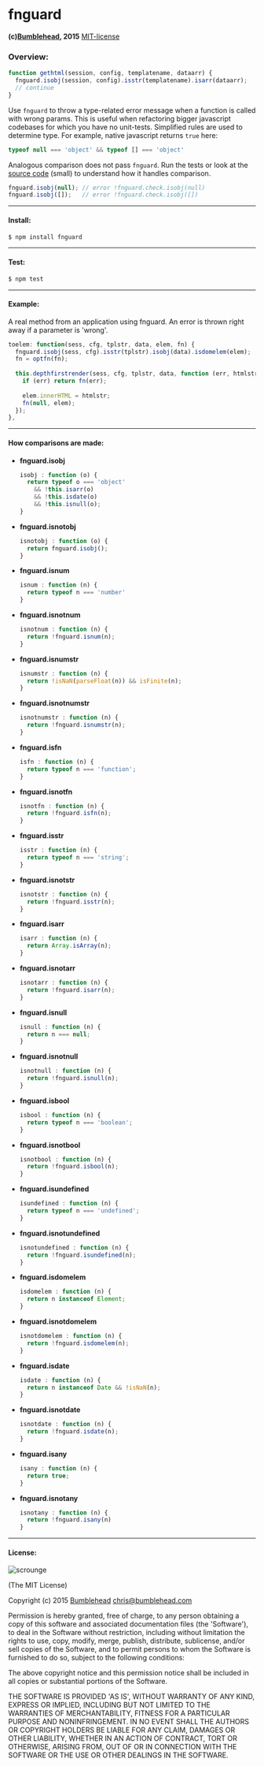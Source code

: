 fnguard
=======
**(c)[Bumblehead][0], 2015** [MIT-license](#license)

### Overview:

```javascript
function gethtml(session, config, templatename, dataarr) {
  fnguard.isobj(session, config).isstr(templatename).isarr(dataarr);
  // continue
}
```

Use `fnguard` to throw a type-related error message when a function is called with wrong params. This is useful when refactoring bigger javascript codebases for which you have no unit-tests. Simplified rules are used to determine type. For example, native javascript returns `true` here:
```javascript
typeof null === 'object' && typeof [] === 'object'
```

Analogous comparison does not pass `fnguard`. Run the tests or look at the [source code][1] (small) to understand how it handles comparison.
```javascript
fnguard.isobj(null); // error !fnguard.check.isobj(null)
fnguard.isobj([]);   // error !fnguard.check.isobj([])
```

[0]: http://www.bumblehead.com                            "bumblehead"
[1]: https://github.com/iambumblehead/fnguard/blob/master/fnguard.js

---------------------------------------------------------
#### <a id="install"></a>Install:

```bash
$ npm install fnguard
```

---------------------------------------------------------
#### <a id="test"></a>Test:

```bash
$ npm test
```

---------------------------------------------------------
#### <a id="example"></a>Example:

A real method from an application using fnguard. An error is thrown right away if a parameter is 'wrong'.

```javascript
toelem: function(sess, cfg, tplstr, data, elem, fn) {
  fnguard.isobj(sess, cfg).isstr(tplstr).isobj(data).isdomelem(elem);
  fn = optfn(fn);
  
  this.depthfirstrender(sess, cfg, tplstr, data, function (err, htmlstr) {
    if (err) return fn(err);
    
    elem.innerHTML = htmlstr;
    fn(null, elem);
  });
},
```

---------------------------------------------------------
#### <a id="how"></a>How comparisons are made:

 * **fnguard.isobj**
   ```javascript
   isobj : function (o) {
     return typeof o === 'object'
       && !this.isarr(o) 
       && !this.isdate(o)
       && !this.isnull(o);
   }
   ```

 * **fnguard.isnotobj**
   ```javascript
   isnotobj : function (o) {
     return fnguard.isobj();
   }
   ```

 * **fnguard.isnum**
   ```javascript
   isnum : function (n) {
     return typeof n === 'number'
   }
   ```

 * **fnguard.isnotnum**
   ```javascript
   isnotnum : function (n) {
     return !fnguard.isnum(n);
   }
   ```

 * **fnguard.isnumstr**
   ```javascript
   isnumstr : function (n) {
     return !isNaN(parseFloat(n)) && isFinite(n);
   }
   ```

 * **fnguard.isnotnumstr**
   ```javascript
   isnotnumstr : function (n) {
     return !fnguard.isnumstr(n);
   }
   ```

 * **fnguard.isfn**
   ```javascript
   isfn : function (n) {
     return typeof n === 'function';
   }
   ```

 * **fnguard.isnotfn**
   ```javascript
   isnotfn : function (n) {
     return !fnguard.isfn(n);
   }
   ```

 * **fnguard.isstr**
   ```javascript
   isstr : function (n) {
     return typeof n === 'string';
   }
   ```

 * **fnguard.isnotstr**
   ```javascript
   isnotstr : function (n) {
     return !fnguard.isstr(n);
   }
   ```

 * **fnguard.isarr**
   ```javascript
   isarr : function (n) {
     return Array.isArray(n);
   }
   ```

 * **fnguard.isnotarr**
   ```javascript
   isnotarr : function (n) {
     return !fnguard.isarr(n);
   }
   ```

 * **fnguard.isnull**
   ```javascript
   isnull : function (n) {
     return n === null;
   }
   ```

 * **fnguard.isnotnull**
   ```javascript
   isnotnull : function (n) {
     return !fnguard.isnull(n);
   }
   ```

 * **fnguard.isbool**
   ```javascript
   isbool : function (n) {
     return typeof n === 'boolean';
   }
   ```

 * **fnguard.isnotbool**
   ```javascript
   isnotbool : function (n) {
     return !fnguard.isbool(n);
   }
   ```

 * **fnguard.isundefined**
   ```javascript
   isundefined : function (n) {
     return typeof n === 'undefined';
   }
   ```

 * **fnguard.isnotundefined**
   ```javascript
   isnotundefined : function (n) {
     return !fnguard.isundefined(n);
   }
   ```

 * **fnguard.isdomelem**
   ```javascript
   isdomelem : function (n) {
     return n instanceof Element;
   }
   ```

 * **fnguard.isnotdomelem**
   ```javascript
   isnotdomelem : function (n) {
     return !fnguard.isdomelem(n);
   }
   ```

 * **fnguard.isdate**
   ```javascript
   isdate : function (n) {
     return n instanceof Date && !isNaN(n);
   }
   ```

 * **fnguard.isnotdate**
   ```javascript
   isnotdate : function (n) {
     return !fnguard.isdate(n);
   }
   ```

 * **fnguard.isany**
   ```javascript
   isany : function (n) {
     return true;
   }
   ```

 * **fnguard.isnotany**
   ```javascript
   isnotany : function (n) {
     return !fnguard.isany(n)
   }
   ```

---------------------------------------------------------
#### <a id="license">License:

 ![scrounge](https://github.com/iambumblehead/scroungejs/raw/master/img/hand.png) 

(The MIT License)

Copyright (c) 2015 [Bumblehead][0] <chris@bumblehead.com>

Permission is hereby granted, free of charge, to any person obtaining a copy of this software and associated documentation files (the 'Software'), to deal in the Software without restriction, including without limitation the rights to use, copy, modify, merge, publish, distribute, sublicense, and/or sell copies of the Software, and to permit persons to whom the Software is furnished to do so, subject to the following conditions:

The above copyright notice and this permission notice shall be included in all copies or substantial portions of the Software.

THE SOFTWARE IS PROVIDED 'AS IS', WITHOUT WARRANTY OF ANY KIND, EXPRESS OR IMPLIED, INCLUDING BUT NOT LIMITED TO THE WARRANTIES OF MERCHANTABILITY, FITNESS FOR A PARTICULAR PURPOSE AND NONINFRINGEMENT. IN NO EVENT SHALL THE AUTHORS OR COPYRIGHT HOLDERS BE LIABLE FOR ANY CLAIM, DAMAGES OR OTHER LIABILITY, WHETHER IN AN ACTION OF CONTRACT, TORT OR OTHERWISE, ARISING FROM, OUT OF OR IN CONNECTION WITH THE SOFTWARE OR THE USE OR OTHER DEALINGS IN THE SOFTWARE.
